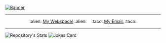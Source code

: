 [![Banner](https://alex-webcdn.s3.us-west-1.amazonaws.com/media/uploads/img/banners/A1X+Github+Banner.gif)](https://www.alexbuitron.com)
___

<div align="center">
  :alien: <a href="https://www.alexbuitron.com">My Webspace!</a> :alien: &nbsp;&nbsp; :taco: <a href="mailto:alex@buitron.com">My Email.</a> :taco:
</div>

___

<!--
**buitron/buitron** is a ✨ _special_ ✨ repository because its `README.md` (this file) appears on your GitHub profile.

Here are some ideas to get you started:

- 🔭 I’m currently working on ...
- 🌱 I’m currently learning ...
- 👯 I’m looking to collaborate on ...
- 🤔 I’m looking for help with ...
- 💬 Ask me about ...
- 📫 How to reach me: ...
- 😄 Pronouns: ...
- ⚡ Fun fact: ...
-->

![Repository's Stats](https://github-readme-stats.vercel.app/api/top-langs/?username=buitron&theme=dark) ![Jokes Card](https://readme-jokes.vercel.app/api?theme=chartreuse-dark) 
